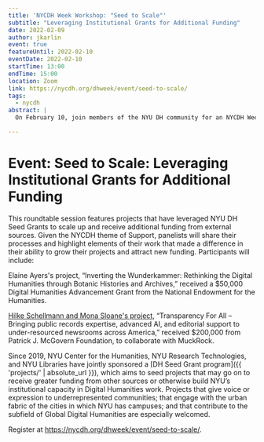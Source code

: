 ```yaml
---
title: 'NYCDH Week Workshop: "Seed to Scale"'
subtitle: "Leveraging Institutional Grants for Additional Funding"
date: 2022-02-09
author: jkarlin
event: true
featureUntil: 2022-02-10
eventDate: 2022-02-10
startTime: 13:00
endTime: 15:00
location: Zoom
link: https://nycdh.org/dhweek/event/seed-to-scale/
tags:
  - nycdh
abstract: |
  On February 10, join members of the NYU DH community for an NYCDH Week event with NYU DH Seed Grants awardees who went on to receive additional funding from external sources.

---
```


# Event: Seed to Scale: Leveraging Institutional Grants for Additional Funding

This roundtable session features projects that have leveraged NYU DH Seed Grants to scale up and receive additional funding from external sources. Given the NYCDH theme of Support, panelists will share their processes and highlight elements of their work that made a difference in their ability to grow their projects and attract new funding. Participants will include:

Elaine Ayers's project, “Inverting the Wunderkammer: Rethinking the Digital Humanities through Botanic Histories and Archives,” received a $50,000 Digital Humanities Advancement Grant from the National Endowment for the Humanities.

[Hilke Schellmann and Mona Sloane's project](https://journalism.nyu.edu/about-us/news-post/2021/12/15/prof-hilke-schellmann-and-nyu-researchers-secure-200000-grant-to-bring-novel-ai-tool-to-support-under-resourced-newsrooms-across-the-u-s/), “Transparency For All – Bringing public records expertise, advanced AI, and editorial support to under-resourced newsrooms across America,” received $200,000 from Patrick J. McGovern Foundation, to collaborate with MuckRock.

Since 2019, NYU Center for the Humanities, NYU Research Technologies, and NYU Libraries have jointly sponsored a [DH Seed Grant program]({{ 'projects/' | absolute_url }}), which aims to seed projects that may go on to receive greater funding from other sources or otherwise build NYU’s institutional capacity in Digital Humanities work. Projects that give voice or expression to underrepresented communities; that engage with the urban fabric of the cities in which NYU has campuses; and that contribute to the subfield of Global Digital Humanities are especially welcomed.

Register at https://nycdh.org/dhweek/event/seed-to-scale/.
